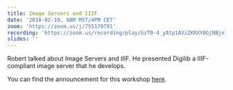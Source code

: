 ```yaml
---
title: Image Servers and IIIF
date: '2018-02-19, 8AM MST/4PM CET'
zoom: 'https://zoom.us/j/755179791'
recording: 'https://zoom.us/recording/play/GzT0-4_yAtp1AViZKRXY0GjNBjnlQmF2ylvMaFzVQkUqA1NHe-37sjhvcj0ic4us'
slides: ''
---
```


Robert talked about Image Servers and IIIF. He presented Digilib a IIIF-compliant image server that he  develops.

You can find the announcement for this workshop [here](/2018/01/16/announcing-february-virtual-workshop/).

